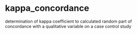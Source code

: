 # kappa_concordance
determination of kappa coefficient to calculated random part of concordance with a qualitative variable on a case control study

